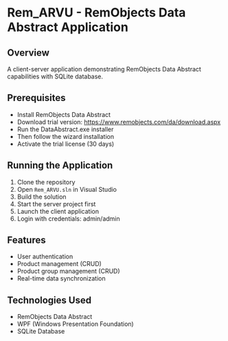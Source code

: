 # Rem_ARVU - RemObjects Data Abstract Application

## Overview
A client-server application demonstrating RemObjects Data Abstract capabilities with SQLite database.

## Prerequisites
- Install RemObjects Data Abstract
- Download trial version: https://www.remobjects.com/da/download.aspx
- Run the DataAbstract.exe installer
- Then follow the wizard installation
- Activate the trial license (30 days)

## Running the Application
1. Clone the repository
2. Open `Rem_ARVU.sln` in Visual Studio
3. Build the solution
4. Start the server project first
5. Launch the client application
6. Login with credentials: admin/admin

## Features
-  User authentication
-  Product management (CRUD)
-  Product group management (CRUD)
-  Real-time data synchronization

## Technologies Used
- RemObjects Data Abstract
- WPF (Windows Presentation Foundation)
- SQLite Database
